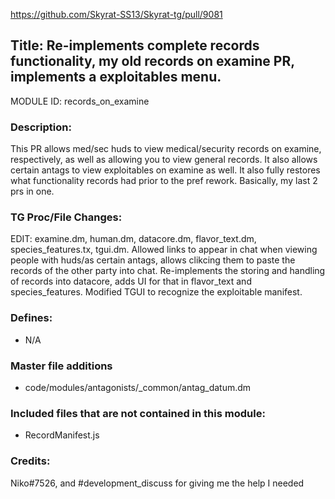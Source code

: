 https://github.com/Skyrat-SS13/Skyrat-tg/pull/9081

## Title: Re-implements complete records functionality, my old records on examine PR, implements a exploitables menu.

MODULE ID: records_on_examine

### Description:

This PR allows med/sec huds to view medical/security records on examine, respectively, as well as allowing you to view general records. It
also allows certain antags to view exploitables on examine as well. It also fully restores what functionality records had prior to the pref rework. Basically,
my last 2 prs in one.

### TG Proc/File Changes:

EDIT: examine.dm, human.dm, datacore.dm, flavor_text.dm, species_features.tx, tgui.dm. Allowed links to appear in chat when viewing people with huds/as certain antags, allows clikcing them to paste the records of the other party into chat. Re-implements the storing and handling of records into datacore, adds UI for that in flavor_text and species_features. Modified TGUI to recognize the exploitable manifest.

### Defines:

- N/A

### Master file additions

- code/modules/antagonists/_common/antag_datum.dm

### Included files that are not contained in this module:

- RecordManifest.js

### Credits:

Niko#7526, and #development_discuss for giving me the help I needed
